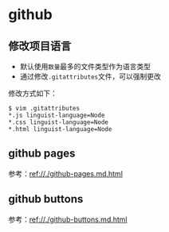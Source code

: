 # github

## 修改项目语言

* 默认使用`数量`最多的文件类型作为语言类型
* 通过修改`.gitattributes`文件，可以强制更改

修改方式如下：

    $ vim .gitattributes
    *.js linguist-language=Node
    *.css linguist-language=Node
    *.html linguist-language=Node


## github pages

参考：<ref://./github-pages.md.html>

## github buttons

参考：<ref://./github-buttons.md.html>
